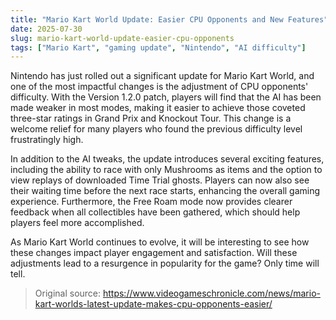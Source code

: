 ```yaml
---
title: "Mario Kart World Update: Easier CPU Opponents and New Features"
date: 2025-07-30
slug: mario-kart-world-update-easier-cpu-opponents
tags: ["Mario Kart", "gaming update", "Nintendo", "AI difficulty"]
---
```


Nintendo has just rolled out a significant update for Mario Kart World, and one of the most impactful changes is the adjustment of CPU opponents' difficulty. With the Version 1.2.0 patch, players will find that the AI has been made weaker in most modes, making it easier to achieve those coveted three-star ratings in Grand Prix and Knockout Tour. This change is a welcome relief for many players who found the previous difficulty level frustratingly high.

In addition to the AI tweaks, the update introduces several exciting features, including the ability to race with only Mushrooms as items and the option to view replays of downloaded Time Trial ghosts. Players can now also see their waiting time before the next race starts, enhancing the overall gaming experience. Furthermore, the Free Roam mode now provides clearer feedback when all collectibles have been gathered, which should help players feel more accomplished.

As Mario Kart World continues to evolve, it will be interesting to see how these changes impact player engagement and satisfaction. Will these adjustments lead to a resurgence in popularity for the game? Only time will tell.
> Original source: https://www.videogameschronicle.com/news/mario-kart-worlds-latest-update-makes-cpu-opponents-easier/